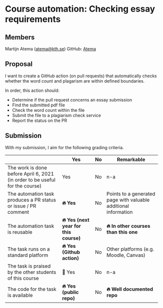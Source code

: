 # Course automation: Checking essay requirements

## Members

Martijn Atema (atema@kth.se)
GitHub: [Atema](https://github.com/Atema)

## Proposal

I want to create a GitHub action (on pull requests) that automatically checks whether the word count and plagarism are within defined boundaries.

In order, this action should:

- Determine if the pull request concerns an essay submission
- Find the submitted pdf file
- Check the word count within the file
- Submit the file to a plagiarism check service
- Report the status on the PR

## Submission

With my submission, I aim for the following grading criteria. 

|                                             | Yes | No | Remarkable  |
|-------------------------------------------- | ----|----|-------------|
|The work is done before April 6, 2021 (in order to be useful for the course) | Yes | No | n-a|
|The automation task produces a PR status or issue / PR comment | **🔥 Yes** | No | Points to a generated page with valuable additional information |
|The automation task is reusable | **🔥 Yes (next year for this course)** | No | **🔥 In other courses than this one** |
|The task runs on a standard platform | **🔥 Yes (Github action)** | No | Other platforms (e.g. Moodle, Canvas) |
|The task is praised by the other students of this course | 🙏 Yes | No | n-a |
|The code for the task is available | **🔥 Yes (public repo)** | No | **🔥 Well documented repo** |
